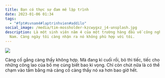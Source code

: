 ```yaml
---
title: Bạn có thực sự đam mê lập trình
date: 2023-01-06 01:34
tags:
  - "#fpt#svnam4#laptrinhvien#addilo"
social_image: /media/tim-mossholder-kzcwygxz_j4-unsplash.jpg
description: Là một sinh viên năm 4 của một trường hàng đầu về công nghệ ở Việt
  Nam. Càng ngày tôi càng nhận ra nó không phù hợp với tôi.
---
```

<!--StartFragment-->

![](blob:https://blog.zenticode.com/1c61a4d0-754b-4353-86f8-86c0b1a49651)

<!--EndFragment-->

C﻿àng cố gắng càng thấy không hợp. Mà đang kì cuối rồi, bỏ thì tiếc, tiếc cho những công lao của bố mẹ cùng biết bao kì vọng. Chỉ còn chút nữa là có thể chạm vào tấm bằng mà càng cố càng thấy nó xa hơn bao giờ hết.